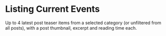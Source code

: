 # Listing Current Events

Up to 4 latest post teaser items from a selected category (or unfiltered from all posts), with a post thumbnail, excerpt and reading time each.
